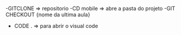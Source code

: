 -GITCLONE => repositorio 
-CD mobile => abre a pasta do projeto 
-GIT CHECKOUT {nome da ultima aula}
- CODE . => para abrir o visual code

